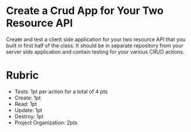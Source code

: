 # Create a Crud App for Your Two Resource API
Create and test a client side application for your two resource API that you
built in first half of the class. It should be in separate repository from your
server side application and contain testing for your various CRUD actions.

# Rubric
  * Tests: 1pt per action for a total of 4 pts
  * Create: 1pt
  * Read: 1pt
  * Update: 1pt
  * Destroy: 1pt
  * Project Organization: 2pts
